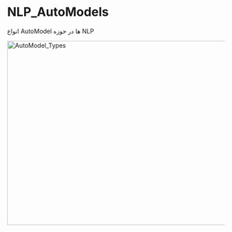 # NLP_AutoModels

انواع AutoModel ها در حوزه NLP 

<img width="1776" height="427" alt="AutoModel_Types" src="https://github.com/user-attachments/assets/e8eaebba-1c28-4793-8e51-8739c25342f8" />

